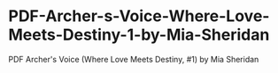# PDF-Archer-s-Voice-Where-Love-Meets-Destiny-1-by-Mia-Sheridan
PDF Archer's Voice (Where Love Meets Destiny, #1) by Mia Sheridan
